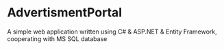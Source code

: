 # AdvertismentPortal
A simple web application written using C# & ASP.NET & Entity Framework, cooperating with MS SQL database
